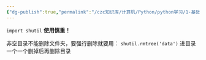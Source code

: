 ```yaml
---
{"dg-publish":true,"permalink":"/czc知识库/计算机/Python/python学习/1-基础的基础/211-递归删除文件夹-shutil模块/","dgPassFrontmatter":true,"created":"2024-11-12T13:06:28.819+08:00","updated":"2024-12-08T12:39:45.343+08:00"}
---
```



`import shutil`
**使用慎重！**

非空目录不能删除文件夹，要强行删除就要用：
`shutil.rmtree('data')`
进目录一个一个删掉后再删除目录
